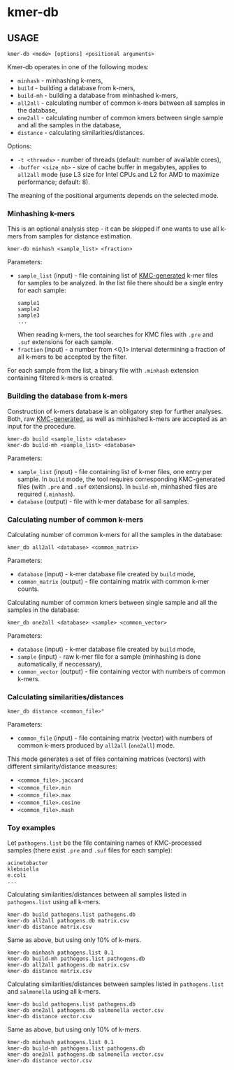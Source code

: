 # kmer-db

## USAGE
`kmer-db <mode> [options] <positional arguments>`

Kmer-db operates in one of the following modes:

* `minhash` - minhashing k-mers,
* `build` - building a database from k-mers,
* `build-mh` - building a database from minhashed k-mers,
* `all2all` - calculating number of common k-mers between all samples in the database,
* `one2all` - calculating number of common kmers between single sample and all the samples in the database,
* `distance` - calculating similarities/distances.
    
Options:

* `-t <threads>` - number of threads (default: number of available cores),
* `-buffer <size_mb>` - size of cache buffer in megabytes, applies to `all2all` mode (use L3 size for Intel CPUs and L2 for AMD to maximize performance; default: 8).
    
The meaning of the positional arguments depends on the selected mode.
    
### Minhashing k-mers
This is an optional analysis step - it can be skipped if one wants to use all k-mers from samples for distance estimation. 

`kmer-db minhash <sample_list> <fraction>`

Parameters:
 * `sample_list` (input) - file containing list of [KMC-generated](https://github.com/refresh-bio/KMC) k-mer files for samples to be analyzed. In the list file there should be a single entry for each sample:
    ```
    sample1
    sample2
    sample3
    ...
    ```
    When reading k-mers, the tool searches for KMC files with `.pre` and `.suf` extensions for each sample. 
 * `fraction` (input) - a number from <0,1> interval determining a fraction of all k-mers to be accepted by the filter.
 
  For each sample from the list, a binary file with `.minhash` extension containing filtered k-mers is created.

### Building the database from k-mers
Construction of k-mers database is an obligatory step for further analyses. Both, raw [KMC-generated](https://github.com/refresh-bio/KMC), as well as minhashed k-mers are accepted as an input for the procedure.  

```
kmer-db build <sample_list> <database>
kmer-db build-mh <sample_list> <database>
```

Parameters:
 * `sample_list` (input) - file containing list of k-mer files, one entry per sample. In `build` mode, the tool requires corresponding KMC-generated files (with `.pre` and `.suf` extensions). In `build-mh`, minhashed files are required (`.minhash`).
 * `database` (output) - file with k-mer database for all samples.
 
 ### Calculating number of common k-mers ###
Calculating number of common k-mers for all the samples in the database:
 
 `kmer_db all2all <database> <common_matrix>`
 
Parameters:
* `database` (input) - k-mer database file created by `build` mode,
* `common_matrix` (output) - file containing matrix with common k-mer counts.

Calculating number of common kmers between single sample and all the samples in the database:

`kmer_db one2all <database> <sample> <common_vector>`

Parameters:
 * `database` (input) - k-mer database file created by `build` mode,
 * `sample` (input) - raw k-mer file for a sample (minhashing is done automatically, if neccessary),
 * `common_vector` (output) - file containing vector with numbers of common k-mers.
 
 ### Calculating similarities/distances
 
`kmer_db distance <common_file>"`

Parameters:
* `common_file` (input) - file containing matrix (vector) with numbers of common k-mers produced by `all2all` (`one2all`) mode.

This mode generates a set of files containing matrices (vectors) with different similarity/distance measures:
* `<common_file>.jaccard`
* `<common_file>.min` 
* `<common_file>.max` 
* `<common_file>.cosine` 
* `<common_file>.mash`

### Toy examples

Let `pathogens.list` be the file containing names of KMC-processed samples (there exist `.pre` and `.suf` files for each sample):
```
acinetobacter
klebsiella
e.coli
...
```

Calculating similarities/distances between all samples listed in `pathogens.list` using all k-mers. 
```
kmer-db build pathogens.list pathogens.db
kmer-db all2all pathogens.db matrix.csv
kmer-db distance matrix.csv
```

Same as above, but using only 10% of k-mers.
```
kmer-db minhash pathogens.list 0.1
kmer-db build-mh pathogens.list pathogens.db
kmer-db all2all pathogens.db matrix.csv
kmer-db distance matrix.csv
```

Calculating similarities/distances between samples listed in `pathogens.list` and `salmonella` using all k-mers. 
```
kmer-db build pathogens.list pathogens.db
kmer-db one2all pathogens.db salmonella vector.csv
kmer-db distance vector.csv
```

Same as above, but using only 10% of k-mers. 
```
kmer-db minhash pathogens.list 0.1
kmer-db build-mh pathogens.list pathogens.db
kmer-db one2all pathogens.db salmonella vector.csv
kmer-db distance vector.csv
```


